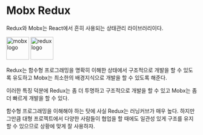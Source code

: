 # Mobx Redux

Redux와 Mobx는 React에서 흔히 사용되는 상태관리 라이브러리이다.

<img alt="mobx logo" src="https://github.com/mobxjs/mobx/blob/master/docs/mobx.png?raw=true" style="height: 60px;"/>

<img alt="redux logo" src="https://camo.githubusercontent.com/f28b5bc7822f1b7bb28a96d8d09e7d79169248fc/687474703a2f2f692e696d6775722e636f6d2f4a65567164514d2e706e67" style="height: 60px;"/>

Redux는 함수형 프로그래밍을 명확히 이해한 상태에서 구조적으로 개발을 할 수 있도록 유도하고 Mobx는 최소한의 배경지식으로 개발을 할 수 있도록 해준다.

이러한 특징 덕분에 Redux는 좀 더 투명하고 구조적으로 개발을 할 수 있고 Mobx는 좀 더 빠르게 개발을 할 수 있다.

함수형 프로그래밍을 이해해야 하는 탓에 사실 Redux는 러닝커브가 매우 높다. 하지만 그만큼 대형 프로젝트에서 다양한 사람들이 협업을 할 때에도 일관성 있게 구조를 유지할 수 있으므로 상황에 맞게 잘 사용하자.